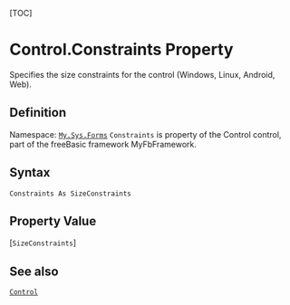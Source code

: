 [TOC]
# Control.Constraints Property
Specifies the size constraints for the control (Windows, Linux, Android, Web).
## Definition
Namespace: [`My.Sys.Forms`](My.Sys.Forms.md)
`Constraints` is property of the Control control, part of the freeBasic framework MyFbFramework.
## Syntax
```freeBasic
Constraints As SizeConstraints
```
## Property Value
[`SizeConstraints`]
## See also
[`Control`](Control.md)
